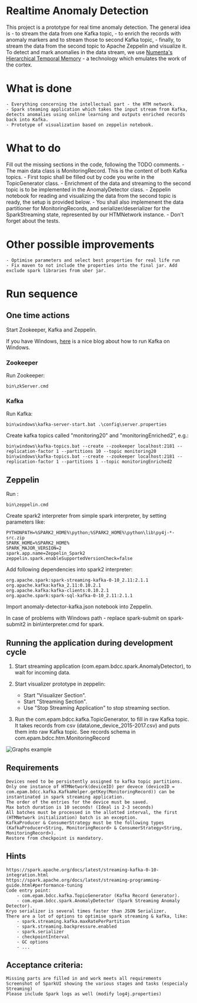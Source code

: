 Realtime Anomaly Detection
==========================

This project is a prototype for real time anomaly detection.
The general idea is
    - to stream the data from one Kafka topic,
    - to enrich the records with anomaly markers and to stream those to second Kafka topic,
    - finally, to stream the data from the second topic to Apache Zeppelin and visualize it.
To detect and mark anomalies in the data stream, we use [Numenta's Hierarchical Temporal Memory](https://numenta.org/) -  a technology which emulates the work of the cortex.

# What is done
    - Everything concerning the intellectual part - the HTM network.
    - Spark steaming application which takes the input stream from Kafka, detects anomalies using online learning and outputs enriched records back into Kafka.
    - Prototype of visualization based on zeppelin notebook.

# What to do
Fill out the missing sections in the code, following the TODO comments.
    - The main data class is MonitoringRecord. This is the content of both Kafka topics.
    - First topic shall be filled out by code you write in the TopicGenerator class.
    - Enrichment of the data and streaming to the second topic is to be implemented in the AnomalyDetector class.
    - Zeppelin notebook for reading and visualizing the data from the second topic is ready, the setup is provided below.
    - You shall also implemenent the data partitioner for MonitoringRecords, and serializer/deserializer for the SparkStreaming state, represented by our HTMNetwork instance.
    - Don't forget about the tests.

# Other possible improvements
    - Optimise parameters and select best properties for real life run
    - Fix maven to not include the properties into the final jar. Add exclude spark libraries from uber jar.

# Run sequence

## One time actions
Start Zookeeper, Kafka and Zeppelin.

If you have Windows, [here](https://dzone.com/articles/running-apache-kafka-on-windows-os) 
is a nice blog about how to run Kafka on Windows.

### Zookeeper
Run Zookeeper:
```
bin\zkServer.cmd
```

### Kafka
Run Kafka:
```
bin\windows\kafka-server-start.bat .\config\server.properties
```

Create kafka topics called "monitoring20" and "monitoringEnriched2", e.g.:
```
bin\windows\kafka-topics.bat --create --zookeeper localhost:2181 --replication-factor 1 --partitions 10 --topic monitoring20
bin\windows\kafka-topics.bat --create --zookeeper localhost:2181 --replication-factor 1 --partitions 1 --topic monitoringEnriched2
```

## Zeppelin
Run :
```
bin\zeppelin.cmd
```

Create spark2 interpreter from simple spark interpreter, by setting parameters like:
```
PYTHONPATH=%SPARK2_HOME%\python;%SPARK2_HOME%\python\lib\py4j-*-src.zip 
SPARK_HOME=%SPARK2_HOME%
SPARK_MAJOR_VERSION=2
spark.app.name=Zeppelin_Spark2
zeppelin.spark.enableSupportedVersionCheck=false 
```

Add following dependencies into spark2 interpreter:
```
org.apache.spark:spark-streaming-kafka-0-10_2.11:2.1.1
org.apache.kafka:kafka_2.11:0.10.2.1
org.apache.kafka:kafka-clients:0.10.2.1
org.apache.spark:spark-sql-kafka-0-10_2.11:2.1.1
```

Import anomaly-detector-kafka.json notebook into Zeppelin.

In case of problems with Windows path - replace spark-submit on spark-submit2
in bin\interpreter.cmd for spark.

## Running the application during development cycle

1) Start streaming application (com.epam.bdcc.spark.AnomalyDetector), to wait for incoming data.

2) Start visualizer prototype in zeppelin:
    - Start "Visualizer Section".
    - Start "Streaming Section".
    - Use "Stop Streaming Application" to stop streaming section.

3) Run the com.epam.bdcc.kafka.TopicGenerator, to fill in raw Kafka topic.
It takes records from csv (data\one_device_2015-2017.csv) and puts them into raw Kafka topic. 
See records schema in com.epam.bdcc.htm.MonitoringRecord

![Graphs example](/notebook/img/graphs.png?raw=true "Running Example")

## Requirements
    Devices need to be persistently assigned to kafka topic partitions.
    Only one instance of HTMNetwork(deviceID) per devece (deviceID = com.epam.bdcc.kafka.KafkaHelper.getKey(MonitoringRecord)) can be instantinated in spark streaming application.
    The order of the entries for the device must be saved.
    Max batch duration is 10 seconds! (Ideal is 2-3 seconds)
    All batches must be processed in the allotted interval, the first (HTMNetwork initialization) batch is an exception.
    KafkaProducer & ConsumerStrategy must be the following types (KafkaProducer<String, MonitoringRecord> & ConsumerStrategy<String, MonitoringRecord>).
    Restore from checkpoint is mandatory.
    
## Hints
    https://spark.apache.org/docs/latest/streaming-kafka-0-10-integration.html
    https://spark.apache.org/docs/latest/streaming-programming-guide.html#performance-tuning
    Code entry point:
        - com.epam.bdcc.kafka.TopicGenerator (Kafka Record Generator).
        - com.epam.bdcc.spark.AnomalyDetector (Spark Streaming Anomaly Detector).
    Kryo serializer is several times faster than JSON Serializer.
    There are a lot of options to optimise spark streaming & kafka, like:
        - spark.streaming.kafka.maxRatePerPartition
        - spark.streaming.backpressure.enabled
        - spark.serializer
        - checkpointInterval
        - GC options
        - ...
    
## Acceptance criteria:
    Missing parts are filled in and work meets all requirements
    Screenshot of SparkUI showing the various stages and tasks (especialy Streaming)
    Please include Spark logs as well (modify log4j.properties)
